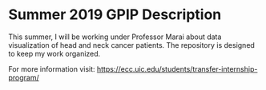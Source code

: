 # Summer 2019 GPIP Description
This summer, I will be working under Professor Marai about data visualization of head and neck cancer patients.
The repository is designed to keep my work organized.

For more information visit: https://ecc.uic.edu/students/transfer-internship-program/
